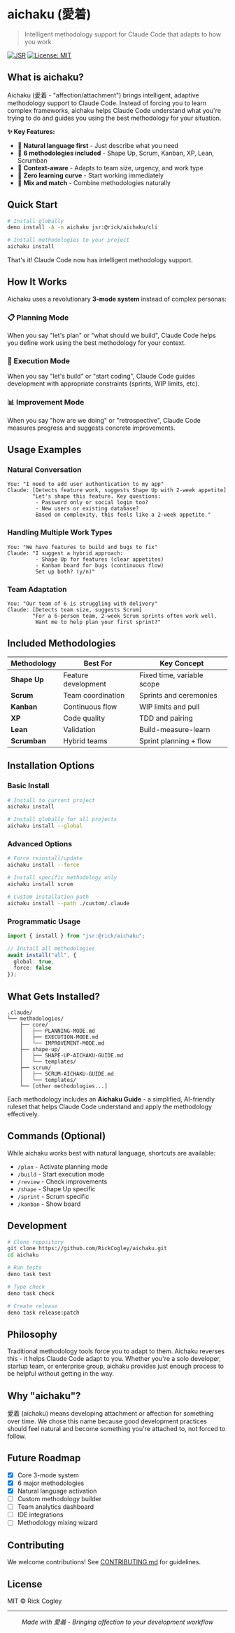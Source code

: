 # aichaku (愛着)

> Intelligent methodology support for Claude Code that adapts to how you work

[![JSR](https://jsr.io/badges/@rick/aichaku)](https://jsr.io/@rick/aichaku)
[![License: MIT](https://img.shields.io/badge/License-MIT-yellow.svg)](https://opensource.org/licenses/MIT)

## What is aichaku?

Aichaku (愛着 - "affection/attachment") brings intelligent, adaptive methodology support to Claude Code. Instead of forcing you to learn complex frameworks, aichaku helps Claude Code understand what you're trying to do and guides you using the best methodology for your situation.

**✨ Key Features:**
- 🎯 **Natural language first** - Just describe what you need
- 🔄 **6 methodologies included** - Shape Up, Scrum, Kanban, XP, Lean, Scrumban
- 🧠 **Context-aware** - Adapts to team size, urgency, and work type
- 🚀 **Zero learning curve** - Start working immediately
- 🔧 **Mix and match** - Combine methodologies naturally

## Quick Start

```bash
# Install globally
deno install -A -n aichaku jsr:@rick/aichaku/cli

# Install methodologies to your project
aichaku install
```

That's it! Claude Code now has intelligent methodology support.

## How It Works

Aichaku uses a revolutionary **3-mode system** instead of complex personas:

### 📋 Planning Mode
When you say "let's plan" or "what should we build", Claude Code helps you define work using the best methodology for your context.

### 🔨 Execution Mode  
When you say "let's build" or "start coding", Claude Code guides development with appropriate constraints (sprints, WIP limits, etc).

### 📊 Improvement Mode
When you say "how are we doing" or "retrospective", Claude Code measures progress and suggests concrete improvements.

## Usage Examples

### Natural Conversation
```
You: "I need to add user authentication to my app"
Claude: [Detects feature work, suggests Shape Up with 2-week appetite]
        "Let's shape this feature. Key questions:
         - Password only or social login too?
         - New users or existing database?
         Based on complexity, this feels like a 2-week appetite."
```

### Handling Multiple Work Types
```
You: "We have features to build and bugs to fix"
Claude: "I suggest a hybrid approach:
         - Shape Up for features (clear appetites)
         - Kanban board for bugs (continuous flow)
         Set up both? (y/n)"
```

### Team Adaptation
```
You: "Our team of 6 is struggling with delivery"
Claude: [Detects team size, suggests Scrum]
        "For a 6-person team, 2-week Scrum sprints often work well.
         Want me to help plan your first sprint?"
```

## Included Methodologies

| Methodology | Best For | Key Concept |
|------------|----------|-------------|
| **Shape Up** | Feature development | Fixed time, variable scope |
| **Scrum** | Team coordination | Sprints and ceremonies |
| **Kanban** | Continuous flow | WIP limits and pull |
| **XP** | Code quality | TDD and pairing |
| **Lean** | Validation | Build-measure-learn |
| **Scrumban** | Hybrid teams | Sprint planning + flow |

## Installation Options

### Basic Install
```bash
# Install to current project
aichaku install

# Install globally for all projects
aichaku install --global
```

### Advanced Options
```bash
# Force reinstall/update
aichaku install --force

# Install specific methodology only
aichaku install scrum

# Custom installation path
aichaku install --path ./custom/.claude
```

### Programmatic Usage
```typescript
import { install } from "jsr:@rick/aichaku";

// Install all methodologies
await install("all", { 
  global: true,
  force: false 
});
```

## What Gets Installed?

```
.claude/
└── methodologies/
    ├── core/
    │   ├── PLANNING-MODE.md
    │   ├── EXECUTION-MODE.md
    │   └── IMPROVEMENT-MODE.md
    ├── shape-up/
    │   ├── SHAPE-UP-AICHAKU-GUIDE.md
    │   └── templates/
    ├── scrum/
    │   ├── SCRUM-AICHAKU-GUIDE.md
    │   └── templates/
    └── [other methodologies...]
```

Each methodology includes an **Aichaku Guide** - a simplified, AI-friendly ruleset that helps Claude Code understand and apply the methodology effectively.

## Commands (Optional)

While aichaku works best with natural language, shortcuts are available:

- `/plan` - Activate planning mode
- `/build` - Start execution mode
- `/review` - Check improvements
- `/shape` - Shape Up specific
- `/sprint` - Scrum specific
- `/kanban` - Show board

## Development

```bash
# Clone repository
git clone https://github.com/RickCogley/aichaku.git
cd aichaku

# Run tests
deno task test

# Type check
deno task check

# Create release
deno task release:patch
```

## Philosophy

Traditional methodology tools force you to adapt to them. Aichaku reverses this - it helps Claude Code adapt to you. Whether you're a solo developer, startup team, or enterprise group, aichaku provides just enough process to be helpful without getting in the way.

## Why "aichaku"?

愛着 (aichaku) means developing attachment or affection for something over time. We chose this name because good development practices should feel natural and become something you're attached to, not forced to follow.

## Future Roadmap

- [x] Core 3-mode system
- [x] 6 major methodologies
- [x] Natural language activation
- [ ] Custom methodology builder
- [ ] Team analytics dashboard
- [ ] IDE integrations
- [ ] Methodology mixing wizard

## Contributing

We welcome contributions! See [CONTRIBUTING.md](CONTRIBUTING.md) for guidelines.

## License

MIT © Rick Cogley

---

<p align="center">
  <i>Made with 愛着 - Bringing affection to your development workflow</i>
</p>